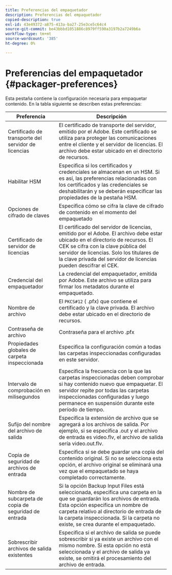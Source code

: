 ```yaml
---
title: Preferencias del empaquetador
description: Preferencias del empaquetador
copied-description: true
exl-id: 43e49372-a875-413a-ba27-25e3ce5c64c4
source-git-commit: be43bbbd1051886c8979ff590a3197b2a7249b6a
workflow-type: tm+mt
source-wordcount: '385'
ht-degree: 0%

---
```


# Preferencias del empaquetador {#packager-preferences}

Esta pestaña contiene la configuración necesaria para empaquetar contenido. En la tabla siguiente se describen estas preferencias:

| Preferencia | Descripción |
|--- |--- |
| Certificado de transporte del servidor de licencias | El certificado de transporte del servidor, emitido por el Adobe. Este certificado se utiliza para proteger las comunicaciones entre el cliente y el servidor de licencias. El archivo debe estar ubicado en el directorio de recursos. |
| Habilitar HSM | Especifica si los certificados y credenciales se almacenan en un HSM. Si es así, las preferencias relacionadas con los certificados y las credenciales se deshabilitarán y se deberán especificar las propiedades de la pestaña HSM. |
| Opciones de cifrado de claves | Especifica cómo se cifra la clave de cifrado de contenido en el momento del empaquetado |
| Certificado de servidor de licencias | El certificado del servidor de licencias, emitido por el Adobe. El archivo debe estar ubicado en el directorio de recursos. El CEK se cifra con la clave pública del servidor de licencias. Solo los titulares de la clave privada del servidor de licencias pueden descifrar el CEK. |
| Credencial del empaquetador | La credencial del empaquetador, emitida por Adobe. Este archivo se utiliza para firmar los metadatos durante el empaquetado. |
| Nombre de archivo | El `PKCS#12` ( .pfx) que contiene el certificado y la clave privada. El archivo debe estar ubicado en el directorio de recursos. |
| Contraseña de archivo | Contraseña para el archivo .pfx |
| Propiedades globales de carpeta inspeccionada | Especifica la configuración común a todas las carpetas inspeccionadas configuradas en este servidor. |
| Intervalo de comprobación en milisegundos | Especifica la frecuencia con la que las carpetas inspeccionadas deben comprobar si hay contenido nuevo que empaquetar. El servidor repite por todas las carpetas inspeccionadas configuradas y luego permanece en suspensión durante este período de tiempo. |
| Sufijo del nombre del archivo de salida | Especifica la extensión de archivo que se agregará a los archivos de salida. Por ejemplo, si se especifica .out y el archivo de entrada es video.flv, el archivo de salida sería video.out.flv. |
| Copia de seguridad de archivos de entrada | Especifica si se debe guardar una copia del contenido original. Si no se selecciona esta opción, el archivo original se eliminará una vez que el empaquetado se haya completado correctamente. |
| Nombre de subcarpeta de copia de seguridad de entrada | Si la opción Backup Input Files está seleccionada, especifica una carpeta en la que se guardarán los archivos de entrada. Esta opción especifica un nombre de carpeta relativo al directorio de entrada de la carpeta inspeccionada. Si la carpeta no existe, se crea durante el empaquetado. |
| Sobrescribir archivos de salida existentes | Especifica si el archivo de salida se puede sobrescribir si ya existe un archivo con el mismo nombre. Si esta opción no está seleccionada y el archivo de salida ya existe, se omitirá el procesamiento del archivo de entrada. |
